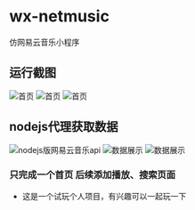 # wx-netmusic
仿网易云音乐小程序

## 运行截图
![首页](http://ojekk8779.bkt.clouddn.com/Kapture%202017-09-24%20at%2012.29.08.gif)
![首页](http://ojekk8779.bkt.clouddn.com/Kapture%202017-09-24%20at%2012.26.03.gif)
![首页](http://ojekk8779.bkt.clouddn.com/Kapture%202017-09-24%20at%2012.26.54.gif)

## nodejs代理获取数据
![nodejs版网易云音乐api](http://ojekk8779.bkt.clouddn.com/FireShot%20Capture%2028%20-%20NeteaseCloudMusicApi%20-%20_%20-%20https___binaryify.github.io_NeteaseCloudMusicApi_%23_.png)
![数据展示](http://ojekk8779.bkt.clouddn.com/FireShot%20Capture%2026%20-%20%20-%20http___localhost_3002_v1_banner_cookie=.png)
![数据展示](http://ojekk8779.bkt.clouddn.com/FireShot%20Capture%2027%20-%20%20-%20http___localhost_3002_v1_personalized_newsong_cookie=.png)

### 只完成一个首页 后续添加播放、搜索页面
-  这是一个试玩个人项目，有兴趣可以一起玩一下
